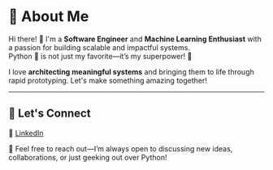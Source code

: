 # 🌟 About Me  
Hi there! 👋 I'm a **Software Engineer** and **Machine Learning Enthusiast** with a passion for building scalable and impactful systems.  
Python 🐍 is not just my favorite—it’s my superpower! 🙂  

I love **architecting meaningful systems** and bringing them to life through rapid prototyping. Let's make something amazing together!  

---

## 🚀 Let's Connect  
💼 [LinkedIn](https://www.linkedin.com/in/nicola-ibrahim/)  

📧 Feel free to reach out—I’m always open to discussing new ideas, collaborations, or just geeking out over Python!  

